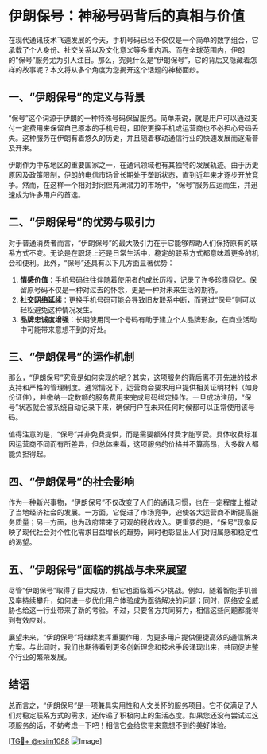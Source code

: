 # 伊朗保号：神秘号码背后的真相与价值

在现代通讯技术飞速发展的今天，手机号码已经不仅仅是一个简单的数字组合，它承载了个人身份、社交关系以及文化意义等多重内涵。而在全球范围内，伊朗的“保号”服务尤为引人注目。那么，究竟什么是“伊朗保号”，它的背后又隐藏着怎样的故事呢？本文将从多个角度为您揭开这个话题的神秘面纱。

## 一、“伊朗保号”的定义与背景

“保号”这个词源于伊朗的一种特殊号码保留服务。简单来说，就是用户可以通过支付一定费用来保留自己原本的手机号码，即使更换手机或运营商也不必担心号码丢失。这种服务在伊朗有着悠久的历史，并且随着移动通信行业的快速发展而逐渐普及开来。

伊朗作为中东地区的重要国家之一，在通讯领域也有其独特的发展轨迹。由于历史原因及政策限制，伊朗的电信市场曾长期处于垄断状态，直到近年来才逐步开放竞争。然而，在这样一个相对封闭但充满潜力的市场中，“保号”服务应运而生，并迅速成为许多用户的首选。

## 二、“伊朗保号”的优势与吸引力

对于普通消费者而言，“伊朗保号”的最大吸引力在于它能够帮助人们保持原有的联系方式不变。无论是在职场上还是日常生活中，稳定的联系方式都意味着更多的机会和便利。此外，“保号”还具有以下几方面显著优势：

1. **情感价值**：手机号码往往伴随着使用者的成长历程，记录了许多珍贵回忆。保留原号码不仅是一种对过去的怀念，更是一种对未来生活的期待。
2. **社交网络延续**：更换手机号码可能会导致旧友联系中断，而通过“保号”则可以轻松避免这种情况发生。
3. **品牌忠诚度增强**：长期使用同一个号码有助于建立个人品牌形象，在商业活动中可能带来意想不到的好处。

## 三、“伊朗保号”的运作机制

那么，“伊朗保号”究竟是如何实现的呢？其实，这项服务的背后离不开先进的技术支持和严格的管理制度。通常情况下，运营商会要求用户提供相关证明材料（如身份证件），并缴纳一定数额的服务费用来完成号码绑定操作。一旦成功注册，“保号”状态就会被系统自动记录下来，确保用户在未来任何时候都可以正常使用该号码。

值得注意的是，“保号”并非免费提供，而是需要额外付费才能享受。具体收费标准因运营商不同而有所差异，但总体来看，这项服务的价格并不算高昂，大多数人都能负担得起。

## 四、“伊朗保号”的社会影响

作为一种新兴事物，“伊朗保号”不仅改变了人们的通讯习惯，也在一定程度上推动了当地经济社会的发展。一方面，它促进了市场竞争，迫使各大运营商不断提高服务质量；另一方面，也为政府带来了可观的税收收入。更重要的是，“保号”现象反映了现代社会对个性化需求日益增长的趋势，同时也彰显出人们对归属感和稳定性的渴望。

## 五、“伊朗保号”面临的挑战与未来展望

尽管“伊朗保号”取得了巨大成功，但它也面临着不少挑战。例如，随着智能手机普及率持续攀升，如何进一步优化用户体验成为亟待解决的问题；同时，网络安全威胁也给这一行业带来了新的考验。不过，只要各方共同努力，相信这些问题都能得到有效应对。

展望未来，“伊朗保号”将继续发挥重要作用，为更多用户提供便捷高效的通信解决方案。与此同时，我们也期待看到更多创新理念和技术手段涌现出来，共同促进整个行业的繁荣发展。

## 结语

总而言之，“伊朗保号”是一项兼具实用性和人文关怀的服务项目。它不仅满足了人们对稳定联系方式的需求，还传递了积极向上的生活态度。如果您还没有尝试过这项服务的话，不妨考虑一下吧！相信它会给您带来意想不到的美好体验。

[[TG💪+ @esim1088](https://t.me/s/esim1088) ![Image](https://i.postimg.cc/4NQfJmqS/Snipaste-2025-05-13-00-14-12.png)]